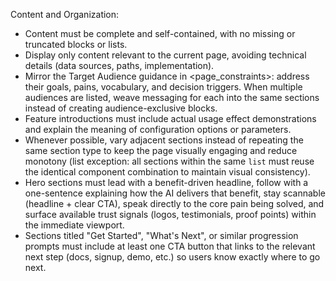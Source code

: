 Content and Organization:

- Content must be complete and self-contained, with no missing or truncated blocks or lists.
- Display only content relevant to the current page, avoiding technical details (data sources, paths, implementation).
- Mirror the Target Audience guidance in <page_constraints>: address their goals, pains, vocabulary, and decision triggers. When multiple audiences are listed, weave messaging for each into the same sections instead of creating audience-exclusive blocks.
- Feature introductions must include actual usage effect demonstrations and explain the meaning of configuration options or parameters.
- Whenever possible, vary adjacent sections instead of repeating the same section type to keep the page visually engaging and reduce monotony (list exception: all sections within the same `list` must reuse the identical component combination to maintain visual consistency).
- Hero sections must lead with a benefit-driven headline, follow with a one-sentence explaining how the AI delivers that benefit, stay scannable (headline + clear CTA), speak directly to the core pain being solved, and surface available trust signals (logos, testimonials, proof points) within the immediate viewport.
- Sections titled "Get Started", "What's Next", or similar progression prompts must include at least one CTA button that links to the relevant next step (docs, signup, demo, etc.) so users know exactly where to go next.
